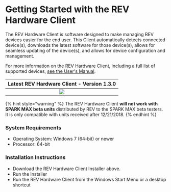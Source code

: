 # Getting Started with the REV Hardware Client

The REV Hardware Client is software designed to make managing REV devices easier for the end user. This Client automatically detects connected device\(s\), downloads the latest software for those device\(s\), allows for seamless updating of the device\(s\), and allows for device configuration and management.

For more information on the REV Hardware Client, including a full list of supported devices, [see the User's Manual](https://docs.revrobotics.com/rev-hardware-client/).

| Latest REV Hardware Client - Version 1.3.0 |
| :---: |
| [![](../../.gitbook/assets/download-latest-spark-max-client%20%281%29.svg)](https://www.revrobotics.com/content/sw/rev-hw-client/REV-Hardware-Client-Setup-1.3.0.exe) |

{% hint style="warning" %}
The REV Hardware Client **will not work with SPARK MAX beta units** distributed by REV to the SPARK MAX beta testers. It is only compatible with units received after 12/21/2018.
{% endhint %}

### System Requirements

* Operating System: Windows 7 \(64-bit\) or newer
* Processor: 64-bit

### Installation Instructions

* Download the REV Hardware Client Installer above.
* Run the Installer
* Run the REV Hardware Client from the Windows Start Menu or a desktop shortcut

